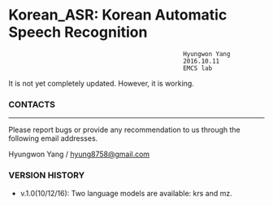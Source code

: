 # Korean_ASR: Korean Automatic Speech Recognition  
                                                    Hyungwon Yang
                                                    2016.10.11
                                                    EMCS lab    

It is not yet completely updated.
However, it is working.

### CONTACTS
---
Please report bugs or provide any recommendation to us through the following email addresses.

Hyungwon Yang / hyung8758@gmail.com


### VERSION HISTORY
- v.1.0(10/12/16): Two language models are available: krs and mz.


